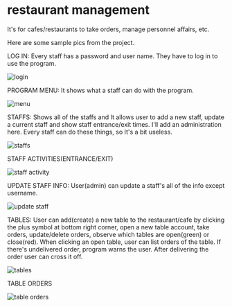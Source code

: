 # restaurant management
It's for cafes/restaurants to take orders, manage personnel affairs, etc.
 
 Here are some sample pics from the project.
 
 LOG IN: Every staff has a password and user name. They have to log in to use the program.
 
![login](https://user-images.githubusercontent.com/77590545/108903405-54e81080-762e-11eb-98c9-fa72301f3508.png)

PROGRAM MENU: It shows what a staff can do with the program.

![menu](https://user-images.githubusercontent.com/77590545/108903431-5ca7b500-762e-11eb-82c9-fe4461a7051a.png)

STAFFS: Shows all of the staffs and It allows user to add a new staff, update a current staff and show staff entrance/exit times. I'll add an administration here. Every staff can do these things, so It's a bit useless.

![staffs](https://user-images.githubusercontent.com/77590545/108903447-616c6900-762e-11eb-9121-73b35028f4e9.png)

STAFF ACTIVITIES(ENTRANCE/EXIT)

![staff activity](https://user-images.githubusercontent.com/77590545/108903452-6204ff80-762e-11eb-8612-286c01ffb1f8.png)

UPDATE STAFF INFO: User(admin) can update a staff's all of the info except username.

![update staff](https://user-images.githubusercontent.com/77590545/108903458-629d9600-762e-11eb-9251-5b5d795c2425.png)

TABLES: User can add(create) a new table to the restaurant/cafe by clicking the plus symbol at bottom right corner, open a new table account, take orders, update/delete orders, observe which tables are open(green) or close(red). When clicking an open table, user can list orders of the table. If there's undelivered order, program warns the user. After delivering the order user can cross it off.

![tables](https://user-images.githubusercontent.com/77590545/108903465-63362c80-762e-11eb-81e0-10ed7eebcb85.png)

TABLE ORDERS

![table orders](https://user-images.githubusercontent.com/77590545/108903469-63cec300-762e-11eb-9f78-b82d8e533c64.png)
